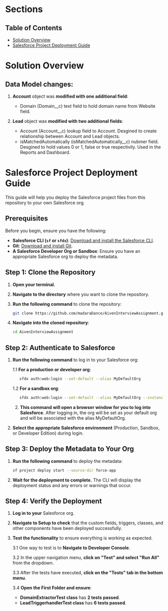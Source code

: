 # Sections

   ## Table of Contents
   - [Solution Overview](#solution-overview)
   - [Salesforce Project Deployment Guide](#salesforce-project-deployment-guide)

# Solution Overview

## Data Model changes:

   1. **Account** object was **modified with one additional field**:
      * Domain (Domain__c) text field to hold domain name from Website field.
   
   2. **Lead** object was **modified with two additional fields**:
      * Account (Account__c) lookup field to Account. Desgined to create relationship between Account and Lead objects.
      * isMatchedAutomatically (isMatchedAutomatically__c) nubmer field. Desgined to hold values 0 or 1, false or true respectivily. Used in the Reports and Dashboard.


# Salesforce Project Deployment Guide

This guide will help you deploy the Salesforce project files from this repository to your own Salesforce org.

## Prerequisites

Before you begin, ensure you have the following:

- **Salesforce CLI (`sf` or `sfdx`)**: [Download and install the Salesforce CLI](https://developer.salesforce.com/tools/sfdxcli).
- **Git**: [Download and install Git](https://git-scm.com/downloads).
- **A Salesforce Developer Org or Sandbox**: Ensure you have an appropriate Salesforce org to deploy the metadata.

## Step 1: Clone the Repository

1. **Open your terminal.**
2. **Navigate to the directory** where you want to clone the repository.
3. **Run the following command** to clone the repository:

   ```bash
   git clone https://github.com/madaraDance/AivenInterviewAssignment.git
   ```

4. **Navigate into the cloned repository**:
   
   ```bash
   cd AivenInterviewAssignment
   ```

## Step 2: Authenticate to Salesforce

1. **Run the following command** to log in to your Salesforce org:
   
   1.1 **For a production or developer org**:
   ```bash
      sfdx auth:web:login --set-default --alias MyDefaultOrg
   ```
   1.2 **For a sandbox org**:

   ```bash
      sfdx auth:web:login --set-default --alias MyDefaultOrg --instanceurl https://test.salesforce.com
   ```

   2. **This command will open a browser window for you to log into Salesforce**. After logging in, the org will be set as your default org and will be associated with the alias MyDefaultOrg.


2. **Select the appropriate Salesforce environment** (Production, Sandbox, or Developer Edition) during login.

## Step 3: Deploy the Metadata to Your Org

1. **Run the following command** to deploy the metadata:
   ```bash
   sf project deploy start --source-dir force-app
   ```
2. **Wait for the deployment to complete.** The CLI will display the deployment status and any errors or warnings that occur.

## Step 4: Verify the Deployment
1. **Log in to your** Salesforce org.
2. **Navigate to Setup to check** that the custom fields, triggers, classes, and other components have been deployed successfully.
3. **Test the functionality** to ensure everything is working as expected.

   3.1 One way to test is to **Navigate to Developer Console**.

   3.2 In the upper navigation menu, **click on "Test" and select "Run All"** from the dropdown.

   3.3 After the tests have executed, **click on the "Tests" tab in the bottom menu**.

   3.4 **Open the First Folder and ensure**:
      * **DomainExtractorTest class** has **2 tests passed**.
      * **LeadTriggerhandlerTest class** has **6 tests passed**.





